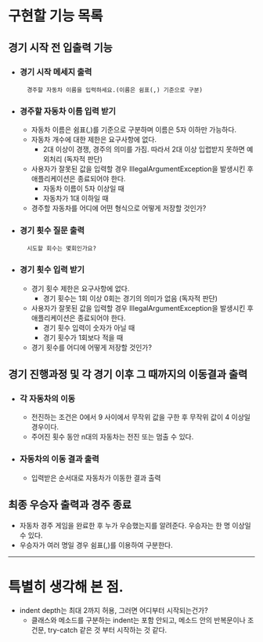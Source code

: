 # 구현할 기능 목록

## 경기 시작 전 입출력 기능
- ### 경기 시작 메세지 출력
        경주할 자동차 이름을 입력하세요.(이름은 쉼표(,) 기준으로 구분)

- ### 경주할 자동차 이름 입력 받기
    - 자동차 이름은 쉼표(,)를 기준으로 구분하며 이름은 5자 이하만 가능하다.
    - 자동차 개수에 대한 제한은 요구사항에 없다.
        - 2대 이상이 경쟁, 경주의 의미를 가짐. 따라서 2대 이상 입렵받지 못하면 예외처리 (독자적 판단)
    - 사용자가 잘못된 값을 입력할 경우 IllegalArgumentException을 발생시킨 후 애플리케이션은 종료되어야 한다.
        - 자동차 이름이 5자 이상일 때
        - 자동차가 1대 이하일 때
    - 경주할 자동차를 어디에 어떤 형식으로 어떻게 저장할 것인가?

- ### 경기 횟수 질문 출력
        시도할 회수는 몇회인가요?

- ### 경기 횟수 입력 받기
    - 경기 횟수 제한은 요구사항에 없다.
        - 경기 횟수는 1회 이상 0회는 경기의 의미가 없음 (독자적 판단)
    - 사용자가 잘못된 값을 입력할 경우 IllegalArgumentException을 발생시킨 후 애플리케이션은 종료되어야 한다.
        - 경기 횟수 입력이 숫자가 아닐 때
        - 경기 횟수가 1회보다 적을 때
    - 경기 횟수를 어디에 어떻게 저장할 것인가?

## 경기 진행과정 및 각 경기 이후 그 때까지의 이동결과 출력
- ### 각 자동차의 이동
    - 전진하는 조건은 0에서 9 사이에서 무작위 값을 구한 후 무작위 값이 4 이상일 경우이다.
    - 주어진 횟수 동안 n대의 자동차는 전진 또는 멈출 수 있다.

- ### 자동차의 이동 결과 출력
    - 입력받은 순서대로 자동차가 이동한 결과 출력

## 최종 우승자 출력과 경주 종료
- 자동차 경주 게임을 완료한 후 누가 우승했는지를 알려준다. 우승자는 한 명 이상일 수 있다.
- 우승자가 여러 명일 경우 쉼표(,)를 이용하여 구분한다.

***

# 특별히 생각해 본 점.

- indent depth는 최대 2까지 허용, 그러면 어디부터 시작되는건가?
    - 클래스와 메소드를 구분하는 indent는 포함 안되고, 메소드 안의 반복문이나 조건문, try-catch 같은 것 부터 시작하는 것 같다.